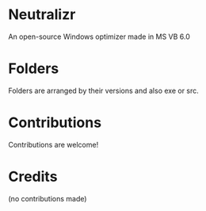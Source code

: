 # Neutralizr
An open-source Windows optimizer made in MS VB 6.0

# Folders
Folders are arranged by their versions and also exe or src.

# Contributions
Contributions are welcome!

# Credits
(no contributions made)
